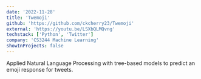 ```yaml
---
date: '2022-11-28'
title: 'Twemoji'
github: 'https://github.com/ckcherry23/Twemoji'
external: 'https://youtu.be/LSXbQLMQvng'
techstack: ['Python', 'Twitter']
company: 'CS3244 Machine Learning'
showInProjects: false
---
```


Applied Natural Language Processing with tree-based models to predict an emoji response for tweets.
